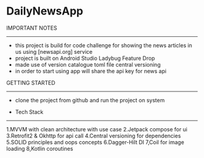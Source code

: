 
# DailyNewsApp
IMPORTANT NOTES
***************

* this project is build for code challenge for showing the news articles in us using [newsapi.org] service
* project is built on Android Studio Ladybug Feature Drop
* made use of version catalogue toml file central versioning
* in order to start using app will share the api key for news api

GETTING STARTED
***************
* clone the project from github and run the project on system 

* Tech Stack 
--------------
1.MVVM with clean architecture with use case
2.Jetpack compose for ui
3.Retrofit2 & Okhttp for api call 
4.Central versioning for dependencies
5.SOLID principles and oops concepts
6.Dagger-Hilt DI
7,Coil for image loading
8,Kotlin coroutines
